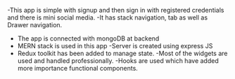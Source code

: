 -This app is simple with signup and then sign in with registered credentials and there is mini social media.
-It has stack navigation, tab  as well as Drawer navigation.
- The app is connected with mongoDB at backend
- MERN stack is used in this app
-Server is created using express JS 
- Redux toolkit has been added to manage state.
-Most of the widgets are used and handled professionally.
-Hooks are used which have added more importance functional components.